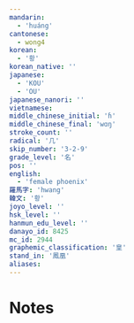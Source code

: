 ```yaml
---
mandarin:
  - 'huáng'
cantonese:
  - wong4
korean:
  - '황'
korean_native: ''
japanese:
  - 'KOU'
  - 'OU'
japanese_nanori: ''
vietnamese:
middle_chinese_initial: 'ɦ'
middle_chinese_final: 'wɑŋ'
stroke_count: ''
radical: '几'
skip_number: '3-2-9'
grade_level: '名'
pos: ''
english:
  - 'female phoenix'
羅馬字: 'hwang'
韓文: '황'
joyo_level: ''
hsk_level: ''
hanmun_edu_level: ''
danayo_id: 8425
mc_id: 2944
graphemic_classification: '皇'
stand_in: '鳳凰'
aliases:
---
```


# Notes
